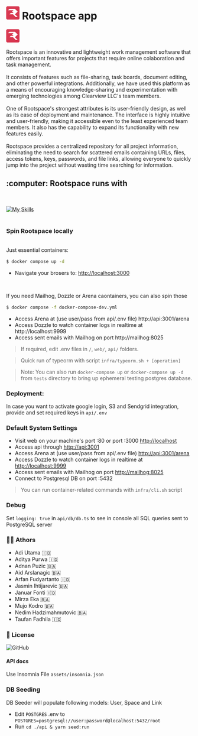 # <img src="https://github.com/nardev/Rootspaceapp/blob/master/web/src/assets/logo.png?raw=true" /> Rootspace app

![Rootspace](https://github.com/nardev/Rootspaceapp/blob/master/web/src/assets/logo.png?raw=true)



Rootspace is an innovative and lightweight work management software that offers important features for projects that require online colaboration and task management.  
<br>
It consists of features such as file-sharing, task boards, document editing, and other powerful integrations. Additionally, we have used this platform as a means of encouraging knowledge-sharing and experimentation with emerging technologies among Clearview LLC's team members.  
<br>
One of Rootspace's strongest attributes is its user-friendly design, as well as its ease of deployment and maintenance. The interface is highly intuitive and user-friendly, making it accessible even to the least experienced team members. It also has the capability to expand its functionality with new features easily.  
<br>
Rootspace provides a centralized repository for all project information, eliminating the need to search for scattered emails containing URLs, files, access tokens, keys, passwords, and file links, allowing everyone to quickly jump into the project without wasting time searching for information.  

<!-- ABOUT THE PROJECT -->
<h2 id="about-the-project"> :computer: Rootspace runs with</h2>
<br>  
  
[![My Skills](https://skillicons.dev/icons?i=nodejs,vue,typescript,postgresql,redis,docker)](https://skillicons.dev)  
<br>  

### Spin Rootspace locally
<br>  
Just essential containers:
    
```bash
$ docker compose up -d
````
  
  * Navigate your brosers to: [http://localhost:3000](http://localhost:3000)  
  
<br>  

If you need Mailhog, Dozzle or Arena caontainers, you can also spin those
```bash
$ docker compose -f docker-compose-dev.yml
```
  * Access Arena at (use user/pass from api/.env file) http://api:3001/arena
  * Access Dozzle to watch container logs in realtime at http://localhost:9999
  * Access sent emails with Mailhog on port http://mailhog:8025

> If required, edit .env files in `/`, `web/`, `api/` folders.

> Quick run of typeorm with script `infra/typeorm.sh + [operation]`  

> Note: You can also run `docker-compose up` or `docker-compose up -d` from `tests` directory to bring up ephemeral testing postgres database.

### Deployment:

  In case you want to activate google login, S3 and Sendgrid integration, provide and set required keys in `api/.env`

  
### Default System Settings
  
* Visit web on your machine's port :80 or port :3000 [http://localhost](http://localhost)
* Access api through [http://api:3001](http://api:3001)
* Access Arena at (use user/pass from api/.env file) [http://api:3001/arena](http://api:3001/arena)
* Access Dozzle to watch container logs in realtime at [http://localhost:9999](http://localhost:9999)
* Access sent emails with Mailhog on port [http://mailhog:8025](http://mailhog:8025)
* Connect to Postgresql DB on port :5432

> You can run container-related commands with `infra/cli.sh` script

### Debug
Set `logging: true` in `api/db/db.ts` to see in console all SQL queries sent to PostgreSQL server

### :man_technologist: Athors

* Adi Utama :indonesia:
* Aditya Purwa :indonesia:
* Adnan Puzic :bosnia_herzegovina:
* Aid Arslanagic :bosnia_herzegovina:
* Arfan Fudyartanto :indonesia:
* Jasmin Ihtijarevic :bosnia_herzegovina:
* Januar Fonti :indonesia:
* Mirza Eka :bosnia_herzegovina:
* Mujo Kodro :bosnia_herzegovina:
* Nedim Hadzimahmutovic :bosnia_herzegovina:
* Taufan Fadhila :indonesia:

### :scroll: License  
![GitHub](https://img.shields.io/github/license/Rootspaceapp/Rootspace)  
  
#### API docs

Use Insomnia File `assets/insomnia.json`

### DB Seeding
DB Seeder will populate following models: User, Space and Link
- Edit `POSTGRES` .env to `POSTGRES=postgresql://user:password@localhost:5432/root`
- Run `cd ./api & yarn seed:run`


